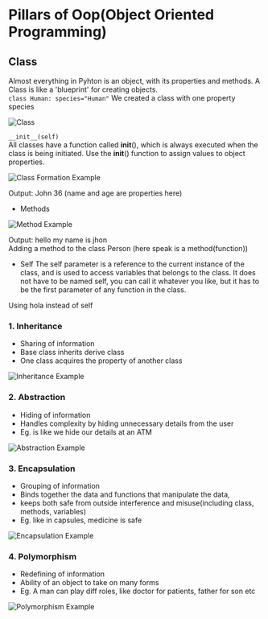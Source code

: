 # Pillars of Oop(Object Oriented Programming)

## Class
Almost everything in Pyhton is an object, with  its properties and methods. A Class is like a 'blueprint' for creating objects.  
``` class Human: species="Human" ```
We created a class with one property species

![Class](class.png)

   ```__init__(self)```  
 All classes have a function called __init__(), which is always executed when the class is being initiated. Use the __init__() function to assign values to object properties.
 
![Class Formation Example](example.png)

Output: John 36 (name and age are properties here)

- Methods 

![Method Example](method.png)

Output: hello my name is jhon  
Adding a method to the class Person (here speak is a method(function))

- Self
The self parameter is a reference to the current instance of the class, and is used to access variables that belongs to the class. It does not have to be named self, you can call it whatever you like, but it has to be the first parameter of any function in the class.

Using hola instead of self

### 1. Inheritance 
- Sharing of information
- Base class inherits derive class
- One class acquires the property of another class

![Inheritance Example](Inheritance.png)



### 2. Abstraction
- Hiding of information
- Handles complexity by hiding unnecessary details from the user
- Eg. is like we hide our details at an ATM

![Abstraction Example](Abstraction.png)

### 3. Encapsulation
- Grouping of information
- Binds together the data and functions that manipulate the data, 
- keeps both safe from outside interference and misuse(including class, methods, variables)
- Eg. like in capsules, medicine is safe

![Encapsulation Example](Encapsulation.png)

### 4. Polymorphism
- Redefining of information
- Ability of an object to take on many forms
- Eg. A man can play diff roles, like doctor for patients, father for son etc

![Polymorphism Example](Polymorphism.png)
